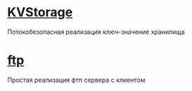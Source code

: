 # [KVStorage](https://github.com/Agnaev/teta-go/tree/master/kv_storage)
Потокобезопасная реализация ключ-значение хранилища

# [ftp](https://github.com/Agnaev/teta-go/tree/master/ftp)
Простая реализация фтп сервера с клиентом
